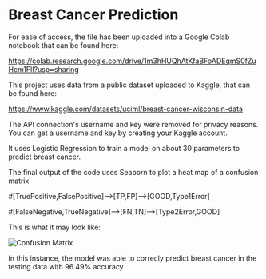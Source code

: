 # Breast Cancer Prediction

For ease of access, the file has been uploaded into a Google Colab notebook that can be found here:

https://colab.research.google.com/drive/1m3hHUQhAtKfaBFoADEqmS0fZuHcm1FIl?usp=sharing

This project uses data from a public dataset uploaded to Kaggle, that can be found here:

https://www.kaggle.com/datasets/uciml/breast-cancer-wisconsin-data

The API connection's username and key were removed for privacy reasons. You can get a username and key by creating your Kaggle account.

It uses Logistic Regression to train a model on about 30 parameters to predict breast cancer.

The final output of the code uses Seaborn to plot a heat map of a confusion matrix

#[TruePositive,FalsePositive]-->[TP,FP]-->[GOOD,Type1Error]

#[FalseNegative,TrueNegative]-->[FN,TN]-->[Type2Error,GOOD]

This is what it may look like:

![Confusion Matrix](https://user-images.githubusercontent.com/35358634/222785742-1c25cd24-d695-44eb-85f5-0a406e0c685c.png)

In this instance, the model was able to correcly predict breast cancer in the testing data with 96.49% accuracy
